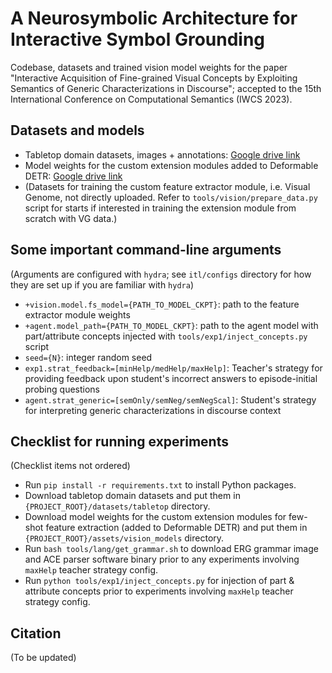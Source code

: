 # A Neurosymbolic Architecture for Interactive Symbol Grounding

Codebase, datasets and trained vision model weights for the paper "Interactive Acquisition of Fine-grained Visual Concepts by Exploiting Semantics of Generic Characterizations in Discourse"; accepted to the 15th International Conference on Computational Semantics (IWCS 2023).

## Datasets and models

- Tabletop domain datasets, images + annotations: [Google drive link](https://drive.google.com/file/d/1BOHNoiCFCmLYRTPkzdneDkjoKwc_IgJo/view?usp=share_link)
- Model weights for the custom extension modules added to Deformable DETR: [Google drive link](https://drive.google.com/file/d/1oWxQwfcx9GzxHox28q5qcPuQ_EUWe7Nt/view?usp=share_link)
- (Datasets for training the custom feature extractor module, i.e. Visual Genome, not directly uploaded. Refer to `tools/vision/prepare_data.py` script for starts if interested in training the extension module from scratch with VG data.)

## Some important command-line arguments

(Arguments are configured with `hydra`; see `itl/configs` directory for how they are set up if you are familiar with `hydra`)
- `+vision.model.fs_model={PATH_TO_MODEL_CKPT}`: path to the feature extractor module weights
- `+agent.model_path={PATH_TO_MODEL_CKPT}`: path to the agent model with part/attribute concepts injected with `tools/exp1/inject_concepts.py` script
- `seed={N}`: integer random seed
- `exp1.strat_feedback=[minHelp/medHelp/maxHelp]`: Teacher's strategy for providing feedback upon student's incorrect answers to episode-initial probing questions
- `agent.strat_generic=[semOnly/semNeg/semNegScal]`: Student's strategy for interpreting generic characterizations in discourse context

## Checklist for running experiments

(Checklist items not ordered)
- Run `pip install -r requirements.txt` to install Python packages.
- Download tabletop domain datasets and put them in `{PROJECT_ROOT}/datasets/tabletop` directory.
- Download model weights for the custom extension modules for few-shot feature extraction (added to Deformable DETR) and put them in `{PROJECT_ROOT}/assets/vision_models` directory.
- Run `bash tools/lang/get_grammar.sh` to download ERG grammar image and ACE parser software binary prior to any experiments involving `maxHelp` teacher strategy config.
- Run `python tools/exp1/inject_concepts.py` for injection of part & attribute concepts prior to experiments involving `maxHelp` teacher strategy config.

## Citation

(To be updated)
